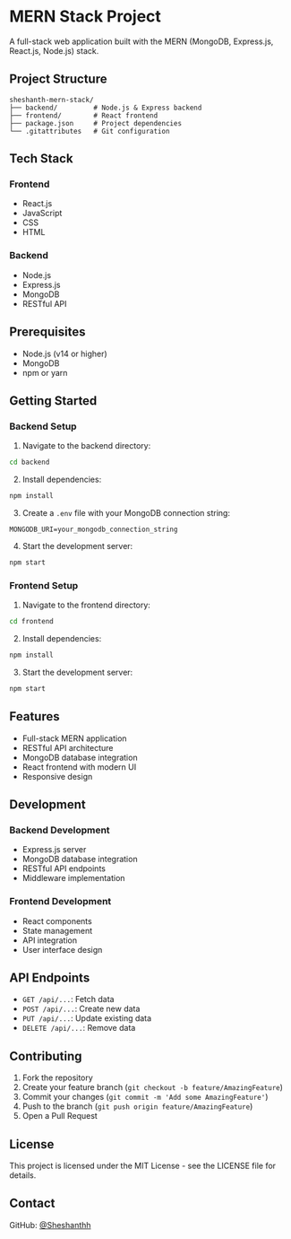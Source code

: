 # MERN Stack Project

A full-stack web application built with the MERN (MongoDB, Express.js, React.js, Node.js) stack.

## Project Structure

```
sheshanth-mern-stack/
├── backend/         # Node.js & Express backend
├── frontend/        # React frontend
├── package.json     # Project dependencies
└── .gitattributes   # Git configuration
```

## Tech Stack

### Frontend
- React.js
- JavaScript
- CSS
- HTML

### Backend
- Node.js
- Express.js
- MongoDB
- RESTful API

## Prerequisites

- Node.js (v14 or higher)
- MongoDB
- npm or yarn

## Getting Started

### Backend Setup

1. Navigate to the backend directory:
```bash
cd backend
```

2. Install dependencies:
```bash
npm install
```

3. Create a `.env` file with your MongoDB connection string:
```
MONGODB_URI=your_mongodb_connection_string
```

4. Start the development server:
```bash
npm start
```

### Frontend Setup

1. Navigate to the frontend directory:
```bash
cd frontend
```

2. Install dependencies:
```bash
npm install
```

3. Start the development server:
```bash
npm start
```

## Features

- Full-stack MERN application
- RESTful API architecture
- MongoDB database integration
- React frontend with modern UI
- Responsive design

## Development

### Backend Development
- Express.js server
- MongoDB database integration
- RESTful API endpoints
- Middleware implementation

### Frontend Development
- React components
- State management
- API integration
- User interface design

## API Endpoints

- `GET /api/...`: Fetch data
- `POST /api/...`: Create new data
- `PUT /api/...`: Update existing data
- `DELETE /api/...`: Remove data

## Contributing

1. Fork the repository
2. Create your feature branch (`git checkout -b feature/AmazingFeature`)
3. Commit your changes (`git commit -m 'Add some AmazingFeature'`)
4. Push to the branch (`git push origin feature/AmazingFeature`)
5. Open a Pull Request

## License

This project is licensed under the MIT License - see the LICENSE file for details.

## Contact

GitHub: [@Sheshanthh](https://github.com/Sheshanthh) 